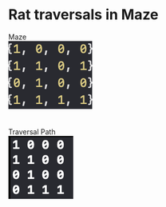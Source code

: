 # Rat traversals in Maze
Maze</br>
<img src="https://github.com/zxspring21/dataStructure/blob/master/AlgoDataStructurePrac/RatInMaze/RatInMaze/1.png"></br></br></br>
Traversal Path</br>
<img src="https://github.com/zxspring21/dataStructure/blob/master/AlgoDataStructurePrac/RatInMaze/RatInMaze/0.png"></br>
